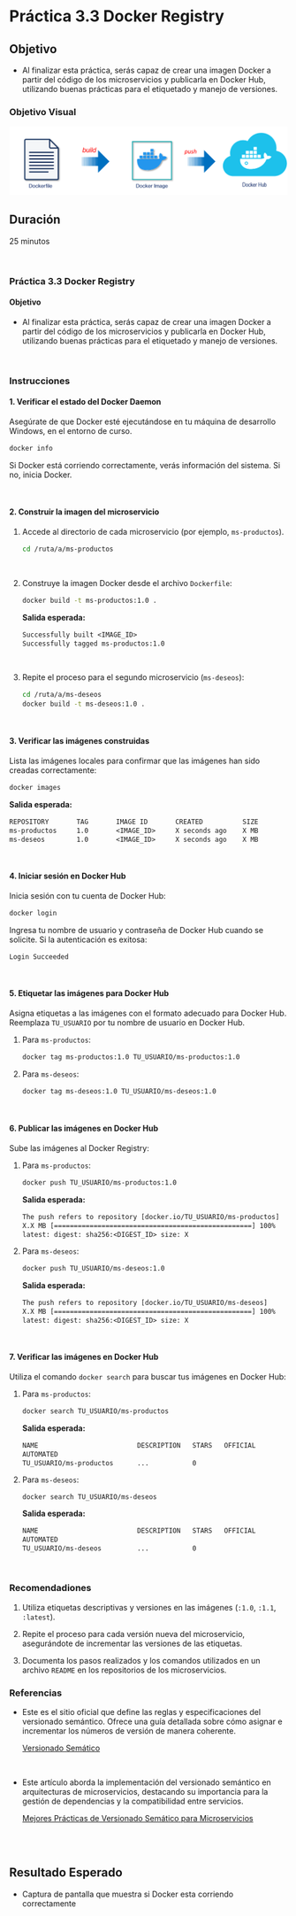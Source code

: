 # Práctica 3.3 Docker Registry

## Objetivo

- Al finalizar esta práctica, serás capaz de crear una imagen Docker a partir del código de los microservicios y publicarla en Docker Hub, utilizando buenas prácticas para el etiquetado y manejo de versiones.

### Objetivo Visual

![Docker Image](../images/u3_3_3.png)

## Duración

25 minutos

<br/>


### Práctica 3.3 Docker Registry

#### Objetivo
- Al finalizar esta práctica, serás capaz de crear una imagen Docker a partir del código de los microservicios y publicarla en Docker Hub, utilizando buenas prácticas para el etiquetado y manejo de versiones.


<br/>

### Instrucciones

#### **1. Verificar el estado del Docker Daemon**
Asegúrate de que Docker esté ejecutándose en tu máquina de desarrollo Windows, en el entorno de curso.

```bash
docker info
```
Si Docker está corriendo correctamente, verás información del sistema. Si no, inicia Docker.

<br/>

#### **2. Construir la imagen del microservicio**

1. Accede al directorio de cada microservicio (por ejemplo, `ms-productos`).

   ```bash
   cd /ruta/a/ms-productos
   ```
   
<br/>

2. Construye la imagen Docker desde el archivo `Dockerfile`:

   ```bash
   docker build -t ms-productos:1.0 .

   ```
   **Salida esperada:**
   ```
   Successfully built <IMAGE_ID>
   Successfully tagged ms-productos:1.0
   ```

<br/>

3. Repite el proceso para el segundo microservicio (`ms-deseos`):

   ```bash
   cd /ruta/a/ms-deseos
   docker build -t ms-deseos:1.0 .
   ```

<br/>

#### **3. Verificar las imágenes construidas**

Lista las imágenes locales para confirmar que las imágenes han sido creadas correctamente:

```bash
docker images
```

**Salida esperada:**
```
REPOSITORY       TAG       IMAGE ID       CREATED          SIZE
ms-productos     1.0       <IMAGE_ID>     X seconds ago    X MB
ms-deseos        1.0       <IMAGE_ID>     X seconds ago    X MB
```

<br/>


#### **4. Iniciar sesión en Docker Hub**

Inicia sesión con tu cuenta de Docker Hub:
```bash
docker login
```

Ingresa tu nombre de usuario y contraseña de Docker Hub cuando se solicite. Si la autenticación es exitosa:

```
Login Succeeded
```

<br/>

#### **5. Etiquetar las imágenes para Docker Hub**

Asigna etiquetas a las imágenes con el formato adecuado para Docker Hub. Reemplaza `TU_USUARIO` por tu nombre de usuario en Docker Hub.

1. Para `ms-productos`:

   ```bash
   docker tag ms-productos:1.0 TU_USUARIO/ms-productos:1.0
   ```

2. Para `ms-deseos`:

   ```bash
   docker tag ms-deseos:1.0 TU_USUARIO/ms-deseos:1.0
   ```

<br/>

#### **6. Publicar las imágenes en Docker Hub**

Sube las imágenes al Docker Registry:

1. Para `ms-productos`:

   ```bash
   docker push TU_USUARIO/ms-productos:1.0
   ```

   **Salida esperada:**
   ```
   The push refers to repository [docker.io/TU_USUARIO/ms-productos]
   X.X MB [==================================================] 100%
   latest: digest: sha256:<DIGEST_ID> size: X
   ```

2. Para `ms-deseos`:

   ```bash
   docker push TU_USUARIO/ms-deseos:1.0
   ```
   **Salida esperada:**
   ```
   The push refers to repository [docker.io/TU_USUARIO/ms-deseos]
   X.X MB [==================================================] 100%
   latest: digest: sha256:<DIGEST_ID> size: X
   ```

<br/>

#### **7. Verificar las imágenes en Docker Hub**

Utiliza el comando `docker search` para buscar tus imágenes en Docker Hub:

1. Para `ms-productos`:
   ```bash
   docker search TU_USUARIO/ms-productos
   ```

   **Salida esperada:**

   ```
   NAME                         DESCRIPTION   STARS   OFFICIAL   AUTOMATED
   TU_USUARIO/ms-productos      ...           0
   ```

2. Para `ms-deseos`:

   ```bash
   docker search TU_USUARIO/ms-deseos
   ```

   **Salida esperada:**

   ```
   NAME                         DESCRIPTION   STARS   OFFICIAL   AUTOMATED
   TU_USUARIO/ms-deseos         ...           0
   ```

<br/>

### Recomendadiones

1. Utiliza etiquetas descriptivas y versiones en las imágenes (`:1.0`, `:1.1`, `:latest`).

2. Repite el proceso para cada versión nueva del microservicio, asegurándote de incrementar las versiones de las etiquetas.

3. Documenta los pasos realizados y los comandos utilizados en un archivo `README` en los repositorios de los microservicios.


### Referencias

- Este es el sitio oficial que define las reglas y especificaciones del versionado semántico. Ofrece una guía detallada sobre cómo asignar e incrementar los números de versión de manera coherente.

    [Versionado Semático](https://semver.org/lang/es/)

<br/>

- Este artículo aborda la implementación del versionado semántico en arquitecturas de microservicios, destacando su importancia para la gestión de dependencias y la compatibilidad entre servicios.

    [Mejores Prácticas de Versionado Semático para Microservicios](https://peerdh.com/es/blogs/programming-insights/semantic-versioning-best-practices-for-microservices)


<br/>
<br/>

## Resultado Esperado

- Captura de pantalla que muestra si Docker esta corriendo correctamente

